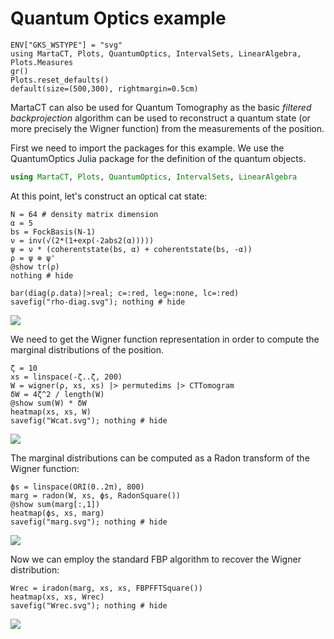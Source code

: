 # Quantum Optics example

```@setup qoptics
ENV["GKS_WSTYPE"] = "svg"
using MartaCT, Plots, QuantumOptics, IntervalSets, LinearAlgebra, Plots.Measures
gr()
Plots.reset_defaults()
default(size=(500,300), rightmargin=0.5cm)
```

MartaCT can also be used for Quantum Tomography as the basic
_filtered backprojection_ algorithm can be used to
reconstruct a quantum state (or more precisely the Wigner
function) from the measurements of the position.

First we need to import the packages for this example. We
use the QuantumOptics Julia package for the definition of
the quantum objects.

```julia
using MartaCT, Plots, QuantumOptics, IntervalSets, LinearAlgebra
```

At this point, let's construct an optical cat state:

```@example qoptics
N = 64 # density matrix dimension
α = 5
bs = FockBasis(N-1)
ν = inv(√(2*(1+exp(-2abs2(α)))))
ψ = ν * (coherentstate(bs, α) + coherentstate(bs, -α))
ρ = ψ ⊗ ψ'
@show tr(ρ)
nothing # hide
```

```@setup qoptics
bar(diag(ρ.data)|>real; c=:red, leg=:none, lc=:red)
savefig("rho-diag.svg"); nothing # hide
```

![](rho-diag.svg)

We need to get the Wigner function representation in order
to compute the marginal distributions of the position.

```@example qoptics
ζ = 10
xs = linspace(-ζ..ζ, 200)
W = wigner(ρ, xs, xs) |> permutedims |> CTTomogram
δW = 4ζ^2 / length(W)
@show sum(W) * δW
heatmap(xs, xs, W)
savefig("Wcat.svg"); nothing # hide
```

![](Wcat.svg)

The marginal distributions can be computed as a Radon
transform of the Wigner function:

```@example qoptics
ϕs = linspace(ORI(0..2π), 800)
marg = radon(W, xs, ϕs, RadonSquare())
@show sum(marg[:,1])
heatmap(ϕs, xs, marg)
savefig("marg.svg"); nothing # hide
```

![](marg.svg)

Now we can employ the standard FBP algorithm to recover the
Wigner distribution:

```@example qoptics
Wrec = iradon(marg, xs, xs, FBPFFTSquare())
heatmap(xs, xs, Wrec)
savefig("Wrec.svg"); nothing # hide
```

![](Wrec.svg)
